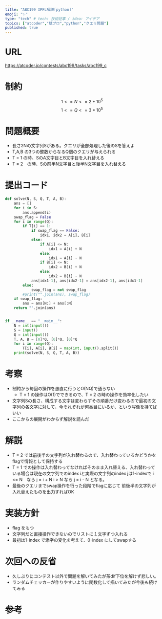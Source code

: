 ```yaml
---
title: "ABC199 IPFL解説[python]"
emoji: "✨"
type: "tech" # tech: 技術記事 / idea: アイデア
topics: ["atcoder","競プロ","python","クエリ問題"]
published: true
---
```


# URL
https://atcoder.jp/contests/abc199/tasks/abc199_c

# 制約
$$ 1<= N<= 2*10^{5}$$
$$ 1<= Q<= 3*10^{5}$$

# 問題概要
- 長さ2Nの文字列Sがある。クエリが全部処理した後のSを答えよ
- T,A,B の3つの整数からなるQ個のクエリが与えられる
- T = 1 の時、SのA文字目とB文字目を入れ替える
- T = 2　の時、Sの前半N文字目と後半N文字目を入れ替える

# 提出コード
```python
def solve(N, S, Q, T, A, B):
    ans = []
    for i in S:
        ans.append(i)
    swap_flag = False
    for i in range(Q):
        if T[i] == 1:
            if swap_flag == False:
                idx1, idx2 = A[i], B[i]
            else:
                if A[i] <= N:
                    idx1 = A[i] + N
                else:
                    idx1 = A[i] - N
                if B[i] <= N:
                    idx2 = B[i] + N
                else:
                    idx2 = B[i] - N
            ans[idx1-1], ans[idx2-1] = ans[idx2-1], ans[idx1-1]
        else:
            swap_flag = not swap_flag
        #print("".join(ans), swap_flag)
    if swap_flag:
        ans = ans[N:] + ans[:N]
    return "".join(ans)


if __name__ == "__main__":
    N = int(input())
    S = input()
    Q = int(input())
    T, A, B = [0]*Q, [0]*Q, [0]*Q
    for i in range(Q):
        T[i], A[i], B[i] = map(int, input().split())
    print(solve(N, S, Q, T, A, B))

```

# 考察
- 制約から毎回の操作を愚直に行うとO(NQ)で通らない
  - T = 1 の操作はO(1)でできるので、T = 2 の時の操作を効率化したい
- 文字列Sの長さ、構成する文字は変わらずその順番だけ変わるので最初の文字列の各文字に対して、今それぞれが何番目にいるか、という写像を持てばいい
- ここからの展開がわからず解説を読んだ

# 解説
- T = 2 では前後半の文字列が入れ替わるので、入れ替わっているかどうかをflagで情報として保持する
- T = 1 での操作は入れ替わってなければそのまま入れ替える、入れ替わっている場合は現在の文字列でのindex iと実際の文字列のindex jは1-indexで
   i <= N　なら j = i + N
   i > N なら j = i - N
  となる。
- 最後のクエリまでswap操作を行った段階でflagに応じて 前後半の文字列が入れ替えたものを出力すればOK

# 実装方針
- flag をもつ
- 文字列だと直接操作できないのでリストに１文字ずつ入れる
- 最初は1-index で添字の変化を考えて、0-index にしてswapする

# 次回への反省
- 久しぶりにコンテスト以外で問題を解いてみたが茶dif下位を解けず悲しい。
- ランダムチェッカーが作りやすいように関数化して描いてみたが今後も続けてみる

# 参考
